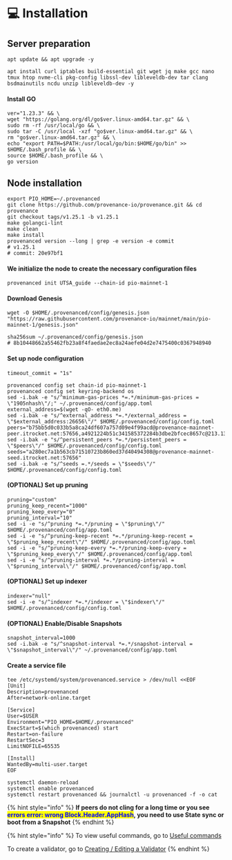 # 💻 Installation

## Server preparation

```shell
apt update && apt upgrade -y
```

```shell
apt install curl iptables build-essential git wget jq make gcc nano tmux htop nvme-cli pkg-config libssl-dev libleveldb-dev tar clang bsdmainutils ncdu unzip libleveldb-dev -y
```

#### Install GO

```shell
ver="1.23.3" && \
wget "https://golang.org/dl/go$ver.linux-amd64.tar.gz" && \
sudo rm -rf /usr/local/go && \
sudo tar -C /usr/local -xzf "go$ver.linux-amd64.tar.gz" && \
rm "go$ver.linux-amd64.tar.gz" && \
echo "export PATH=$PATH:/usr/local/go/bin:$HOME/go/bin" >> $HOME/.bash_profile && \
source $HOME/.bash_profile && \
go version
```

## Node installation

```shell
export PIO_HOME=~/.provenanced
git clone https://github.com/provenance-io/provenance.git && cd provenance
git checkout tags/v1.25.1 -b v1.25.1
make golangci-lint
make clean
make install
provenanced version --long | grep -e version -e commit
# v1.25.1
# commit: 20e97bf1
```

#### We initialize the node to create the necessary configuration files

```shell
provenanced init UTSA_guide --chain-id pio-mainnet-1
```

#### Download Genesis

```shell
wget -O $HOME/.provenanced/config/genesis.json "https://raw.githubusercontent.com/provenance-io/mainnet/main/pio-mainnet-1/genesis.json"

sha256sum ~/.provenanced/config/genesis.json
# 8b10448662a55462fb23a8f4faedae2ec8a24aefe04d2e7475400c0367948940
```

#### Set up node configuration

```
timeout_commit = "1s"
```

```shell
provenanced config set chain-id pio-mainnet-1
provenanced config set keyring-backend os
sed -i.bak -e "s/^minimum-gas-prices *=.*/minimum-gas-prices = \"1905nhash\"/;" ~/.provenanced/config/app.toml
external_address=$(wget -qO- eth0.me)
sed -i.bak -e "s/^external_address *=.*/external_address = \"$external_address:26656\"/" $HOME/.provenanced/config/config.toml
peers="b75bb5d0c033b5a8ca24df607a757d09e4f99acd@provenance-mainnet-peer.itrocket.net:57656,a4921224b51c341585372284b3dbe2bfcec8657c@213.133.100.93:27056"
sed -i.bak -e "s/^persistent_peers *=.*/persistent_peers = \"$peers\"/" $HOME/.provenanced/config/config.toml
seeds="a280ec7a1b563cb71510723b860ed37d40494308@provenance-mainnet-seed.itrocket.net:57656"
sed -i.bak -e "s/^seeds =.*/seeds = \"$seeds\"/" $HOME/.provenanced/config/config.toml
```

#### (OPTIONAL) Set up pruning

```shell
pruning="custom"
pruning_keep_recent="1000"
pruning_keep_every="0"
pruning_interval="10"
sed -i -e "s/^pruning *=.*/pruning = \"$pruning\"/" $HOME/.provenanced/config/app.toml
sed -i -e "s/^pruning-keep-recent *=.*/pruning-keep-recent = \"$pruning_keep_recent\"/" $HOME/.provenanced/config/app.toml
sed -i -e "s/^pruning-keep-every *=.*/pruning-keep-every = \"$pruning_keep_every\"/" $HOME/.provenanced/config/app.toml
sed -i -e "s/^pruning-interval *=.*/pruning-interval = \"$pruning_interval\"/" $HOME/.provenanced/config/app.toml
```

#### (OPTIONAL) Set up indexer

```shell
indexer="null"
sed -i -e "s/^indexer *=.*/indexer = \"$indexer\"/" $HOME/.provenanced/config/config.toml
```

#### (OPTIONAL) Enable/Disable Snapshots

```shell
snapshot_interval=1000
sed -i.bak -e "s/^snapshot-interval *=.*/snapshot-interval = \"$snapshot_interval\"/" ~/.provenanced/config/app.toml
```

#### Create a service file

```shell
tee /etc/systemd/system/provenanced.service > /dev/null <<EOF
[Unit]
Description=provenanced
After=network-online.target

[Service]
User=$USER
Environment="PIO_HOME=$HOME/.provenanced"
ExecStart=$(which provenanced) start
Restart=on-failure
RestartSec=3
LimitNOFILE=65535

[Install]
WantedBy=multi-user.target
EOF
```

```shell
systemctl daemon-reload
systemctl enable provenanced
systemctl restart provenanced && journalctl -u provenanced -f -o cat
```

{% hint style="info" %}
**If peers do not cling for a long time or you see&#x20;**<mark style="color:blue;">**errors error: wrong Block.Header.AppHash**</mark>**, you need to use State sync or boot from a Snapshot**
{% endhint %}

{% hint style="info" %}
To view useful commands, go to [Useful commands](https://utsa.gitbook.io/services/cosmos-wiki/useful-commands)

To create a validator, go to [Creating / Editing a Validator](https://utsa.gitbook.io/services/cosmos-wiki/creating-editing-a-validator)
{% endhint %}
